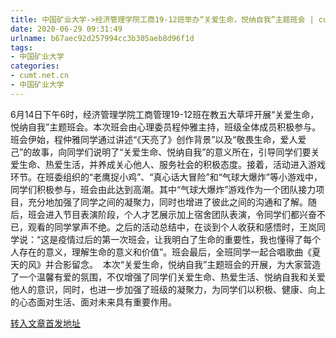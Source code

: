 ```yaml
---
title: 中国矿业大学->经济管理学院工商19-12班举办“关爱生命，悦纳自我”主题班会 | cumt.net.cn
date: 2020-06-29 09:31:49
urlname: b67aec92d257994cc3b305aeb8d96f1d
tags: 
- 中国矿业大学
categories:
- cumt.net.cn
- 中国矿业大学
---
```

6月14日下午6时，经济管理学院工商管理19-12班在教五大草坪开展“关爱生命，悦纳自我”主题班会。本次班会由心理委员程仲雅主持，班级全体成员积极参与。  班会伊始，程仲雅同学通过讲述“《天亮了》创作背景”以及“敬畏生命，爱人爱己”的故事，向同学们说明了“关爱生命、悦纳自我”的意义所在，引导同学们要关爱生命、热爱生活，并养成关心他人、服务社会的积极态度。接着，活动进入游戏环节。在班委组织的“老鹰捉小鸡”、“真心话大冒险”和“气球大爆炸”等小游戏中，同学们积极参与，班会由此达到高潮。其中“气球大爆炸”游戏作为一个团队接力项目，充分地加强了同学之间的凝聚力，同时也增进了彼此之间的沟通和了解。随后，班会进入节目表演阶段，个人才艺展示加上宿舍团队表演，令同学们都兴奋不已，观看的同学掌声不绝。之后的活动总结中，在谈到个人收获和感悟时，王岚同学说：“这是疫情过后的第一次班会，让我明白了生命的重要性，我也懂得了每个人存在的意义，理解生命的意义和价值”。班会最后，全班同学一起合唱歌曲《夏天的风》并合影留念。  本次“关爱生命，悦纳自我”主题班会的开展，为大家营造了一个温馨有爱的氛围，不仅增强了同学们关爱生命、热爱生活、悦纳自我和关爱他人的意识，同时，也进一步加强了班级的凝聚力，为同学们以积极、健康、向上的心态面对生活、面对未来具有重要作用。  



[转入文章首发地址](http://xwzx.cumt.edu.cn/b2/31/c523a569905/page.htm)